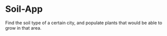 # Soil-App
Find the soil type of a certain city, and populate plants that would be able to grow in that area.

